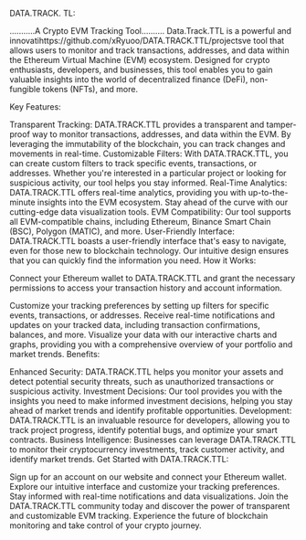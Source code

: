 DATA.TRACK.  TL:



...........A Crypto EVM Tracking Tool..........
Data.Track.TTL is a powerful and innovatihttps://github.com/xRyuoo/DATA.TRACK.TTL/projectsve tool that allows users to monitor and track transactions, addresses, and data within the Ethereum Virtual Machine (EVM) ecosystem. Designed for crypto enthusiasts, developers, and businesses, this tool enables you to gain valuable insights into the world of decentralized finance (DeFi), non-fungible tokens (NFTs), and more.

Key Features:

Transparent Tracking: DATA.TRACK.TTL provides a transparent and tamper-proof way to monitor transactions, addresses, and data within the EVM. By leveraging the immutability of the blockchain, you can track changes and movements in real-time.
Customizable Filters: With DATA.TRACK.TTL, you can create custom filters to track specific events, transactions, or addresses. Whether you're interested in a particular project or looking for suspicious activity, our tool helps you stay informed.
Real-Time Analytics: DATA.TRACK.TTL offers real-time analytics, providing you with up-to-the-minute insights into the EVM ecosystem. Stay ahead of the curve with our cutting-edge data visualization tools.
EVM Compatibility: Our tool supports all EVM-compatible chains, including Ethereum, Binance Smart Chain (BSC), Polygon (MATIC), and more.
User-Friendly Interface: DATA.TRACK.TTL boasts a user-friendly interface that's easy to navigate, even for those new to blockchain technology. Our intuitive design ensures that you can quickly find the information you need.
How it Works:

Connect your Ethereum wallet to DATA.TRACK.TTL and grant the necessary permissions to access your transaction history and account information.

Customize your tracking preferences by setting up filters for specific events, transactions, or addresses.
Receive real-time notifications and updates on your tracked data, including transaction confirmations, balances, and more.
Visualize your data with our interactive charts and graphs, providing you with a comprehensive overview of your portfolio and market trends.
Benefits:

Enhanced Security: DATA.TRACK.TTL helps you monitor your assets and detect potential security threats, such as unauthorized transactions or suspicious activity.
Investment Decisions: Our tool provides you with the insights you need to make informed investment decisions, helping you stay ahead of market trends and identify profitable opportunities.
Development: DATA.TRACK.TTL is an invaluable resource for developers, allowing you to track project progress, identify potential bugs, and optimize your smart contracts.
Business Intelligence: Businesses can leverage DATA.TRACK.TTL to monitor their cryptocurrency investments, track customer activity, and identify market trends.
Get Started with DATA.TRACK.TTL:

Sign up for an account on our website and connect your Ethereum wallet.
Explore our intuitive interface and customize your tracking preferences.
Stay informed with real-time notifications and data visualizations.
Join the DATA.TRACK.TTL community today and discover the power of transparent and customizable EVM tracking. Experience the future of blockchain monitoring and take control of your crypto journey.
